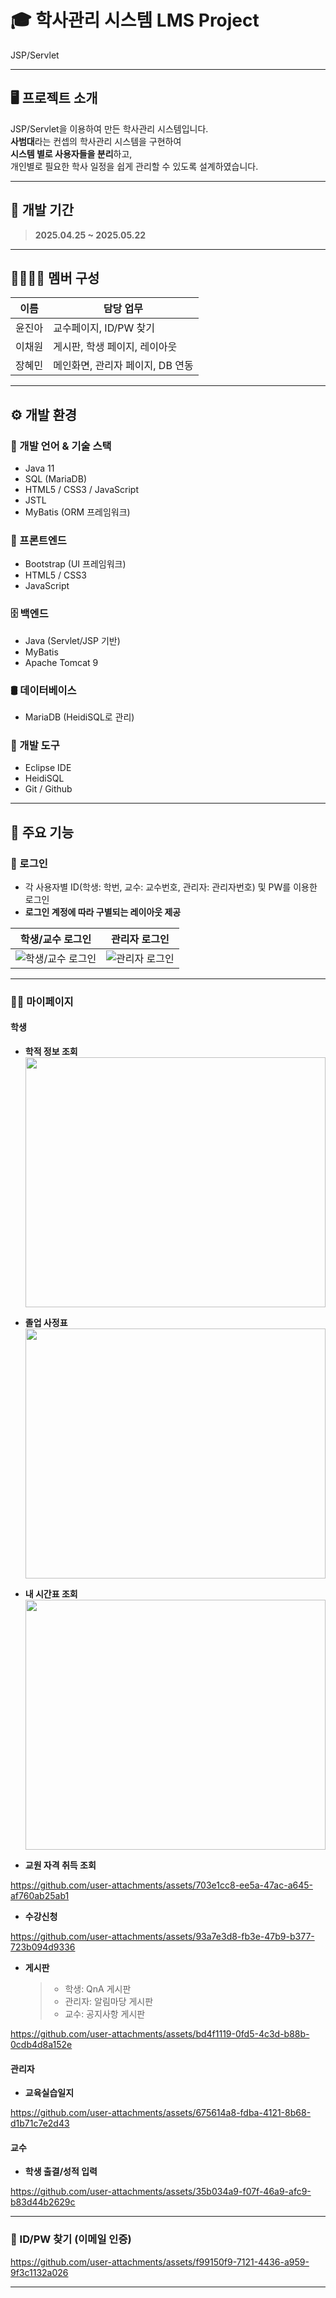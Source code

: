 # 🎓 학사관리 시스템 LMS Project

JSP/Servlet

---

## 🖥️ 프로젝트 소개

JSP/Servlet을 이용하여 만든 학사관리 시스템입니다.  
**사범대**라는 컨셉의 학사관리 시스템을 구현하여  
**시스템 별로 사용자들을 분리**하고,  
개인별로 필요한 학사 일정을 쉽게 관리할 수 있도록 설계하였습니다.

---

## 📅 개발 기간

> **2025.04.25 ~ 2025.05.22**

---

## 👨‍👩‍👧‍👦 멤버 구성

| 이름    | 담당 업무                           |
| ------- | ----------------------------------- |
| 윤진아  | 교수페이지, ID/PW 찾기               |
| 이채원  | 게시판, 학생 페이지, 레이아웃         |
| 장혜민  | 메인화면, 관리자 페이지, DB 연동      |

---

## ⚙️ 개발 환경

### 🔧 개발 언어 & 기술 스택

- Java 11
- SQL (MariaDB)
- HTML5 / CSS3 / JavaScript
- JSTL
- MyBatis (ORM 프레임워크)

### 🎨 프론트엔드

- Bootstrap (UI 프레임워크)
- HTML5 / CSS3
- JavaScript

### 🗄️ 백엔드

- Java (Servlet/JSP 기반)
- MyBatis
- Apache Tomcat 9

### 🛢️ 데이터베이스

- MariaDB (HeidiSQL로 관리)

### 🧰 개발 도구

- Eclipse IDE
- HeidiSQL
- Git / Github

---

## 📌 주요 기능

### 🔑 로그인

- 각 사용자별 ID(학생: 학번, 교수: 교수번호, 관리자: 관리자번호) 및 PW를 이용한 로그인
- **로그인 계정에 따라 구별되는 레이아웃 제공**

| 학생/교수 로그인 | 관리자 로그인 |
|:----------------:|:------------:|
| ![학생/교수 로그인](https://github.com/user-attachments/assets/96f2304c-ed04-4860-98e5-ea747bb9add9) | ![관리자 로그인](https://github.com/user-attachments/assets/ef1ff4ab-8ced-4ae5-93ac-45b91e856e5a) |

---

### 🙋‍♂️ 마이페이지

#### 학생

- **학적 정보 조회**  
  <img src="https://github.com/user-attachments/assets/9c7f87ca-49e4-465c-a31d-8000c52dc17a" width="100%" height="400"/>

- **졸업 사정표**  
  <img src="https://github.com/user-attachments/assets/c53ef4a6-d0a2-49e2-933d-f8c40ba06d5e" width="100%" height="400"/>

- **내 시간표 조회**  
  <img src="https://github.com/user-attachments/assets/b585097c-b596-4a54-a19e-f552f2ab700a" width="100%" height="400"/>

- **교원 자격 취득 조회**

  
https://github.com/user-attachments/assets/703e1cc8-ee5a-47ac-a645-af760ab25ab1


- **수강신청**

  
https://github.com/user-attachments/assets/93a7e3d8-fb3e-47b9-b377-723b094d9336


- **게시판**  
  > - 학생: QnA 게시판  
  > - 관리자: 알림마당 게시판  
  > - 교수: 공지사항 게시판


https://github.com/user-attachments/assets/bd4f1119-0fd5-4c3d-b88b-0cdb4d8a152e


#### 관리자

- **교육실습일지**


https://github.com/user-attachments/assets/675614a8-fdba-4121-8b68-d1b71c7e2d43


#### 교수

- **학생 출결/성적 입력**


https://github.com/user-attachments/assets/35b034a9-f07f-46a9-afc9-b83d44b2629c


---

### 🔑 ID/PW 찾기 (이메일 인증)


https://github.com/user-attachments/assets/f99150f9-7121-4436-a959-9f3c1132a026


---

